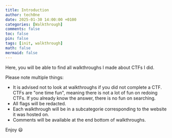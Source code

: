```yaml
---
title: Introduction
author: tech0ne
date: 2025-01-30 14:00:00 +0100
categories: [Walkthrough]
comments: false
toc: false
pin: false
tags: [init, walkthrough]
math: false
mermaid: false
---
```


Here, you will be able to find all walkthroughs I made about CTFs I did.

Please note multiple things:

- It is advised not to look at walkthroughs if you did not complete a CTF. CTFs are "one time fun", meaning there is not a lot of fun on redoing CTFs. If you already know the answer, there is no fun on searching.
- All flags will be redacted.
- Each walkthrough will be in a subcategorie corresponding to the website it was hosted on.
- Comments will be available at the end bottom of walkthroughs.

Enjoy &#128515;
